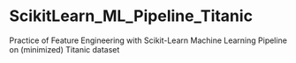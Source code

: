 # ScikitLearn_ML_Pipeline_Titanic
Practice of Feature Engineering with Scikit-Learn Machine Learning Pipeline on (minimized) Titanic dataset
